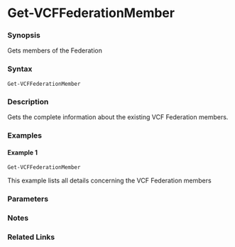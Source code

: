 # Get-VCFFederationMember

### Synopsis
Gets members of the Federation

### Syntax
```
Get-VCFFederationMember
```

### Description
Gets the complete information about the existing VCF Federation members.

### Examples
#### Example 1
```
Get-VCFFederationMember
```
This example lists all details concerning the VCF Federation members

### Parameters

### Notes

### Related Links
